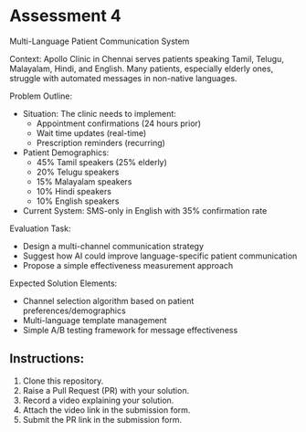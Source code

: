 # Assessment 4

Multi-Language Patient Communication System

Context: Apollo Clinic in Chennai serves patients speaking Tamil, Telugu, Malayalam, Hindi, and English. Many patients, especially elderly ones, struggle with automated messages in non-native languages.

Problem Outline:

* Situation: The clinic needs to implement:
  * Appointment confirmations (24 hours prior)
  * Wait time updates (real-time)
  * Prescription reminders (recurring)
* Patient Demographics:
  * 45% Tamil speakers (25% elderly)
  * 20% Telugu speakers
  * 15% Malayalam speakers
  * 10% Hindi speakers
  * 10% English speakers
* Current System: SMS-only in English with 35% confirmation rate

Evaluation Task:

* Design a multi-channel communication strategy
* Suggest how AI could improve language-specific patient communication
* Propose a simple effectiveness measurement approach

Expected Solution Elements:

* Channel selection algorithm based on patient preferences/demographics
* Multi-language template management
* Simple A/B testing framework for message effectiveness

## Instructions:
1. Clone this repository.
3. Raise a Pull Request (PR) with your solution.
4. Record a video explaining your solution.
5. Attach the video link in the submission form.
6. Submit the PR link in the submission form.
